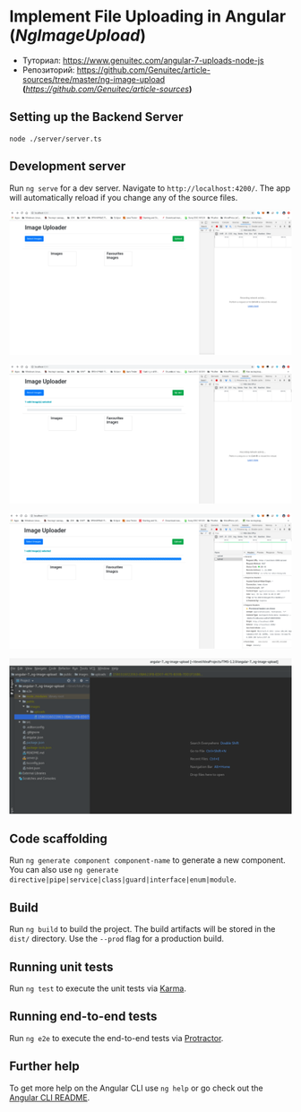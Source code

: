 # Implement File Uploading in Angular (_NgImageUpload_)

* Туториал: https://www.genuitec.com/angular-7-uploads-node-js
* Репозиторий: https://github.com/Genuitec/article-sources/tree/master/ng-image-upload **(**_https://github.com/Genuitec/article-sources_**)**

## Setting up the Backend Server

```angular2
node ./server/server.ts
```

## Development server

Run `ng serve` for a dev server. Navigate to `http://localhost:4200/`. The app will automatically reload if you change any of the source files.

![1](screenshot-1.png)

![2](screenshot-2.png)

![3](screenshot-3.png)

![4](screenshot-4.png)

## Code scaffolding

Run `ng generate component component-name` to generate a new component. You can also use `ng generate directive|pipe|service|class|guard|interface|enum|module`.

## Build

Run `ng build` to build the project. The build artifacts will be stored in the `dist/` directory. Use the `--prod` flag for a production build.

## Running unit tests

Run `ng test` to execute the unit tests via [Karma](https://karma-runner.github.io).

## Running end-to-end tests

Run `ng e2e` to execute the end-to-end tests via [Protractor](http://www.protractortest.org/).

## Further help

To get more help on the Angular CLI use `ng help` or go check out the [Angular CLI README](https://github.com/angular/angular-cli/blob/master/README.md).
